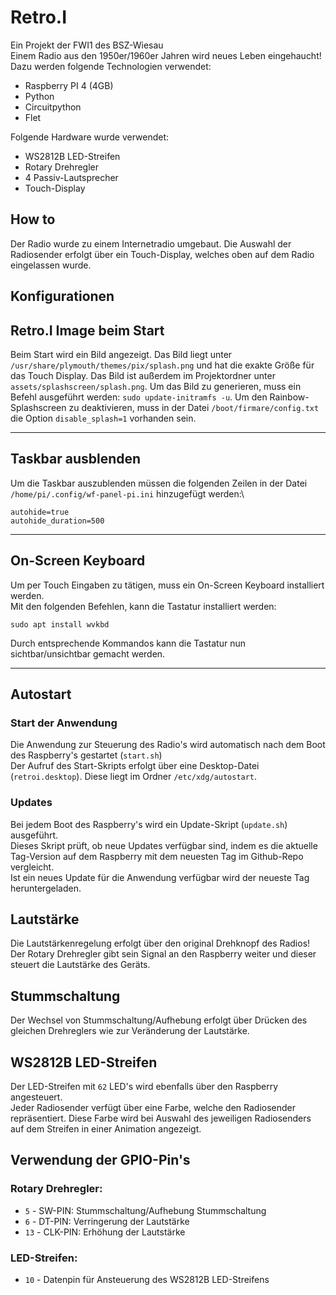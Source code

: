 # Retro.I
Ein Projekt der FWI1 des BSZ-Wiesau\
Einem Radio aus den 1950er/1960er Jahren wird neues Leben eingehaucht!\
Dazu werden folgende Technologien verwendet:
* Raspberry PI 4 (4GB)
* Python
* Circuitpython
* Flet

Folgende Hardware wurde verwendet:
* WS2812B LED-Streifen
* Rotary Drehregler
* 4 Passiv-Lautsprecher
* Touch-Display

## How to
Der Radio wurde zu einem Internetradio umgebaut. Die Auswahl der Radiosender erfolgt über ein Touch-Display, welches oben auf dem Radio eingelassen wurde.

## Konfigurationen
## Retro.I Image beim Start
Beim Start wird ein Bild angezeigt. Das Bild liegt unter `/usr/share/plymouth/themes/pix/splash.png` und hat die exakte Größe für das Touch Display.
Das Bild ist außerdem im Projektordner unter `assets/splashscreen/splash.png`.
Um das Bild zu generieren, muss ein Befehl ausgeführt werden: `sudo update-initramfs -u`.
Um den Rainbow-Splashscreen zu deaktivieren, muss in der Datei `/boot/firmare/config.txt` die Option `disable_splash=1` vorhanden sein.

[//]: # (## HifiBerry)

[//]: # (In der Datei `/boot/firmare/config.txt` müssen folgende Optionen auskommentiert werden:)

[//]: # (- `dtparam=audio=on`)

[//]: # ()
[//]: # (folgenden Block finden:)

[//]: # (```)

[//]: # (# Enable DRM VC4 V3D driver)

[//]: # (dtoverlay=vc4-kms-v3d)

[//]: # (max_framebuffers=2)

[//]: # (```)

[//]: # ()
[//]: # (und folgenden Befehl darunter einfügen:)

[//]: # (- `dtoverlay=vc4-kms-v3d,noaudio`)

[//]: # ()
[//]: # (damit der Block am Ende so aussieht:)

[//]: # (```)

[//]: # (# Enable DRM VC4 V3D driver)

[//]: # (dtoverlay=vc4-kms-v3d)

[//]: # (max_framebuffers=2)

[//]: # (# Also for HifiBerry...)

[//]: # (dtoverlay=vc4-kms-v3d,noaudio)

[//]: # (```)

[//]: # ()
[//]: # (Und folgenden Block einfügen:)

[//]: # (```)

[//]: # ([all])

[//]: # (# For the Hifiberry AMP 2)

[//]: # (force_eeprom_read = 0)

[//]: # (dtoverlay=hifiberry-dacplus)

[//]: # (# dtoverlay=hifiberry-dacplus-std)

[//]: # (```)

[//]: # ()
[//]: # (Außerdem muss die Datei /etc/assound.conf mit folgendem Inhalt erstellt werden:)

[//]: # (```)

[//]: # (pcm.!default {)

[//]: # (  type hw card 0)

[//]: # (})

[//]: # (ctl.!default {)

[//]: # (  type hw card 0)

[//]: # (})

[//]: # (```)
<hr>

## Taskbar ausblenden
Um die Taskbar auszublenden müssen die folgenden Zeilen in der Datei `/home/pi/.config/wf-panel-pi.ini` hinzugefügt werden:\
```
autohide=true
autohide_duration=500
```
<hr>

## On-Screen Keyboard
Um per Touch Eingaben zu tätigen, muss ein On-Screen Keyboard installiert werden.\
Mit den folgenden Befehlen, kann die Tastatur installiert werden:
```
sudo apt install wvkbd
```
Durch entsprechende Kommandos kann die Tastatur nun sichtbar/unsichtbar gemacht werden.
<hr>

## Autostart
### Start der Anwendung
Die Anwendung zur Steuerung des Radio's wird automatisch nach dem Boot des Raspberry's gestartet (`start.sh`)\
Der Aufruf des Start-Skripts erfolgt über eine Desktop-Datei (`retroi.desktop`). Diese liegt im Ordner `/etc/xdg/autostart`.

### Updates
Bei jedem Boot des Raspberry's wird ein Update-Skript (`update.sh`) ausgeführt.\
Dieses Skript prüft, ob neue Updates verfügbar sind, indem es die aktuelle Tag-Version auf dem Raspberry mit dem neuesten Tag im Github-Repo vergleicht.\
Ist ein neues Update für die Anwendung verfügbar wird der neueste Tag heruntergeladen.

## Lautstärke
Die Lautstärkenregelung erfolgt über den original Drehknopf des Radios!\
Der Rotary Drehregler gibt sein Signal an den Raspberry weiter und dieser steuert die Lautstärke des Geräts.

## Stummschaltung
Der Wechsel von Stummschaltung/Aufhebung erfolgt über Drücken des gleichen Drehreglers wie zur Veränderung der Lautstärke.

## WS2812B LED-Streifen
Der LED-Streifen mit `62` LED's wird ebenfalls über den Raspberry angesteuert.\
Jeder Radiosender verfügt über eine Farbe, welche den Radiosender repräsentiert. Diese Farbe wird bei Auswahl des jeweiligen Radiosenders auf dem Streifen in einer Animation angezeigt.

## Verwendung der GPIO-Pin's
### Rotary Drehregler:
* `5` - SW-PIN: Stummschaltung/Aufhebung Stummschaltung
* `6` - DT-PIN: Verringerung der Lautstärke
* `13` - CLK-PIN: Erhöhung der Lautstärke

### LED-Streifen:
* `10` - Datenpin für Ansteuerung des WS2812B LED-Streifens

